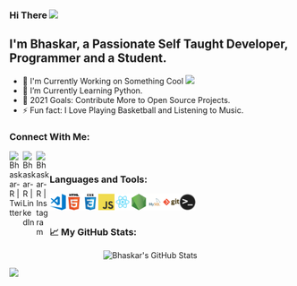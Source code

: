 ### Hi There <img src="https://media.giphy.com/media/hvRJCLFzcasrR4ia7z/giphy.gif" width="25px">

## I'm Bhaskar, a Passionate Self Taught Developer, Programmer and a Student.

- 🔭 I'm Currently Working on Something Cool <img src="https://media.giphy.com/media/5QSqXWQWCoeGch9RX6/giphy.gif" width="23px">
- 🌱 I’m Currently Learning Python.                                                                       
- 🥅 2021 Goals: Contribute More to Open Source Projects.
- ⚡ Fun fact: I Love Playing Basketball and Listening to Music.


### Connect With Me:

[<img align="left" alt="Bhaskar-R | Twitter" width="24px" src="https://cdn.jsdelivr.net/npm/simple-icons@v3/icons/twitter.svg" />][twitter]
[<img align="left" alt="Bhaskar-R | LinkedIn" width="24px" src="https://cdn.jsdelivr.net/npm/simple-icons@v3/icons/linkedin.svg" />][linkedin]
[<img align="left" alt="Bhaskar-R | Instagram" width="24px" src="https://cdn.jsdelivr.net/npm/simple-icons@v3/icons/instagram.svg" />][instagram]

<br />

### Languages and Tools:

<img align="left" alt="Visual Studio Code" width="29px" src="https://raw.githubusercontent.com/github/explore/80688e429a7d4ef2fca1e82350fe8e3517d3494d/topics/visual-studio-code/visual-studio-code.png" />
<img align="left" alt="HTML5" width="29px" src="https://raw.githubusercontent.com/github/explore/80688e429a7d4ef2fca1e82350fe8e3517d3494d/topics/html/html.png" />
<img align="left" alt="CSS3" width="29px" src="https://raw.githubusercontent.com/github/explore/80688e429a7d4ef2fca1e82350fe8e3517d3494d/topics/css/css.png" />
<img align="left" alt="JavaScript" width="29px" src="https://raw.githubusercontent.com/github/explore/80688e429a7d4ef2fca1e82350fe8e3517d3494d/topics/javascript/javascript.png" />
<img align="left" alt="React" width="29px" src="https://raw.githubusercontent.com/github/explore/80688e429a7d4ef2fca1e82350fe8e3517d3494d/topics/react/react.png" />
<img align="left" alt="Node.js" width="29px" src="https://raw.githubusercontent.com/github/explore/80688e429a7d4ef2fca1e82350fe8e3517d3494d/topics/nodejs/nodejs.png" />
<img align="left" alt="MySQL" width="29px" src="https://raw.githubusercontent.com/github/explore/80688e429a7d4ef2fca1e82350fe8e3517d3494d/topics/mysql/mysql.png" />
<img align="left" alt="Git" width="29px" src="https://raw.githubusercontent.com/github/explore/80688e429a7d4ef2fca1e82350fe8e3517d3494d/topics/git/git.png" />
<img align="left" alt="Terminal" width="29px" src="https://raw.githubusercontent.com/github/explore/80688e429a7d4ef2fca1e82350fe8e3517d3494d/topics/terminal/terminal.png" />

<br />
<br />

### 📈 My GitHub Stats:
<p align ="center"> <img alt="Bhaskar's GitHub Stats" src="https://github-readme-stats.vercel.app/api?username=Bhaskar-R&show_icons=true&count_private=true&theme=gotham" />


![](https://visitor-badge.glitch.me/badge?page_id=Bhaskar-R.Bhaskar-R)


[twitter]: https://twitter.com/bhaskar9980
[instagram]: https://www.instagram.com/bhaskar_51/
[linkedin]: https://www.linkedin.com/in/bhaskar9980/
